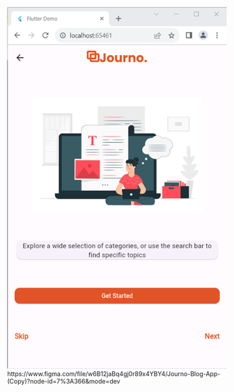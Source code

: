  <img src="Capture.PNG" alt="" /> 
 https://www.figma.com/file/w6B12jaBq4gj0r89x4YBY4/Journo-Blog-App-(Copy)?node-id=7%3A366&mode=dev
 
